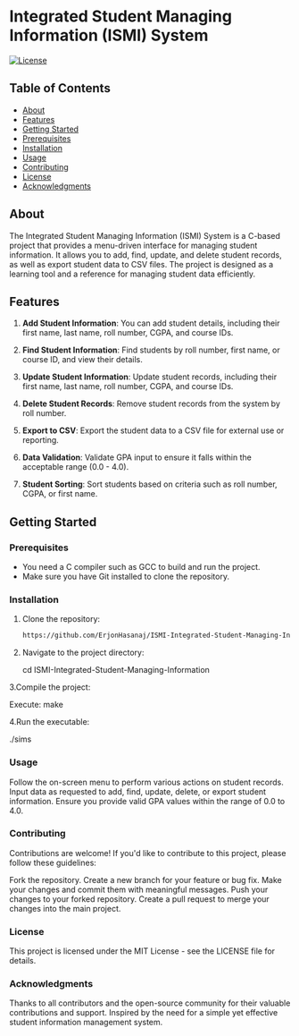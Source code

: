 # Integrated Student Managing Information (ISMI) System

[![License](https://img.shields.io/badge/License-MIT-blue.svg)](https://opensource.org/licenses/MIT)

## Table of Contents

- [About](#about)
- [Features](#features)
- [Getting Started](#getting-started)
- [Prerequisites](#prerequisites)
- [Installation](#installation)
- [Usage](#usage)
- [Contributing](#contributing)
- [License](#license)
- [Acknowledgments](#acknowledgments)

## About

The Integrated Student Managing Information (ISMI) System is a C-based project that provides a menu-driven interface for managing student information. It allows you to add, find, update, and delete student records, as well as export student data to CSV files. The project is designed as a learning tool and a reference for managing student data efficiently.

## Features

1. **Add Student Information**: You can add student details, including their first name, last name, roll number, CGPA, and course IDs.

2. **Find Student Information**: Find students by roll number, first name, or course ID, and view their details.

3. **Update Student Information**: Update student records, including their first name, last name, roll number, CGPA, and course IDs.

4. **Delete Student Records**: Remove student records from the system by roll number.

5. **Export to CSV**: Export the student data to a CSV file for external use or reporting.

6. **Data Validation**: Validate GPA input to ensure it falls within the acceptable range (0.0 - 4.0).

7. **Student Sorting**: Sort students based on criteria such as roll number, CGPA, or first name.

## Getting Started

### Prerequisites

- You need a C compiler such as GCC to build and run the project.
- Make sure you have Git installed to clone the repository.

### Installation

1. Clone the repository:

   ```bash
   https://github.com/ErjonHasanaj/ISMI-Integrated-Student-Managing-Information-.git

2. Navigate to the project directory:

   cd ISMI-Integrated-Student-Managing-Information

3.Compile the project:

  Execute: make

4.Run the executable:

  ./sims

### Usage

Follow the on-screen menu to perform various actions on student records.
Input data as requested to add, find, update, delete, or export student information.
Ensure you provide valid GPA values within the range of 0.0 to 4.0.

### Contributing

Contributions are welcome! If you'd like to contribute to this project, please follow these guidelines:

Fork the repository.
Create a new branch for your feature or bug fix.
Make your changes and commit them with meaningful messages.
Push your changes to your forked repository.
Create a pull request to merge your changes into the main project.

### License

This project is licensed under the MIT License - see the LICENSE file for details.

### Acknowledgments

Thanks to all contributors and the open-source community for their valuable contributions and support.
Inspired by the need for a simple yet effective student information management system.
